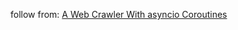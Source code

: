 follow from: [A Web Crawler With asyncio Coroutines](http://www.aosabook.org/en/500L/a-web-crawler-with-asyncio-coroutines.html)
